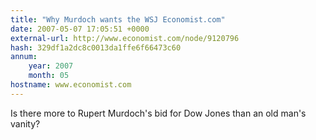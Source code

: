 ```yaml
---
title: "Why Murdoch wants the WSJ Economist.com"
date: 2007-05-07 17:05:51 +0000
external-url: http://www.economist.com/node/9120796
hash: 329df1a2dc8c0013da1ffe6f66473c60
annum:
    year: 2007
    month: 05
hostname: www.economist.com
---
```


Is there more to Rupert Murdoch's bid for Dow Jones than an old man's vanity?
